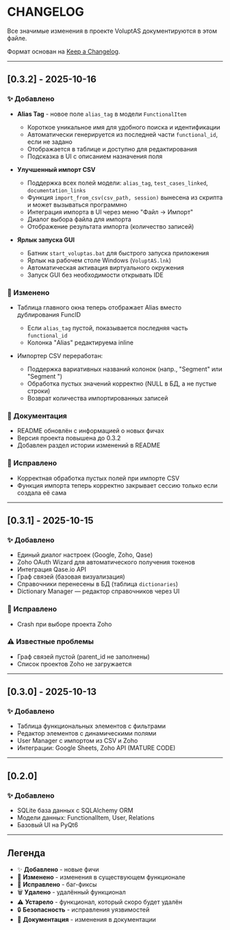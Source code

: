 # CHANGELOG

Все значимые изменения в проекте VoluptAS документируются в этом файле.

Формат основан на [Keep a Changelog](https://keepachangelog.com/en/1.0.0/).

---

## [0.3.2] - 2025-10-16

### ✨ Добавлено
- **Alias Tag** - новое поле `alias_tag` в модели `FunctionalItem`
  - Короткое уникальное имя для удобного поиска и идентификации
  - Автоматически генерируется из последней части `functional_id`, если не задано
  - Отображается в таблице и доступно для редактирования
  - Подсказка в UI с описанием назначения поля

- **Улучшенный импорт CSV**
  - Поддержка всех полей модели: `alias_tag`, `test_cases_linked`, `documentation_links`
  - Функция `import_from_csv(csv_path, session)` вынесена из скрипта и может вызываться программно
  - Интеграция импорта в UI через меню "Файл → Импорт"
  - Диалог выбора файла для импорта
  - Отображение результата импорта (количество записей)

- **Ярлык запуска GUI**
  - Батник `start_voluptas.bat` для быстрого запуска приложения
  - Ярлык на рабочем столе Windows (`VoluptAS.lnk`)
  - Автоматическая активация виртуального окружения
  - Запуск GUI без необходимости открывать IDE

### 🔧 Изменено
- Таблица главного окна теперь отображает Alias вместо дублирования FuncID
  - Если `alias_tag` пустой, показывается последняя часть `functional_id`
  - Колонка "Alias" редактируема inline

- Импортер CSV переработан:
  - Поддержка вариативных названий колонок (напр., "Segment" или "Segment ")
  - Обработка пустых значений корректно (NULL в БД, а не пустые строки)
  - Возврат количества импортированных записей

### 📝 Документация
- README обновлён с информацией о новых фичах
- Версия проекта повышена до 0.3.2
- Добавлен раздел истории изменений в README

### 🐛 Исправлено
- Корректная обработка пустых полей при импорте CSV
- Функция импорта теперь корректно закрывает сессию только если создала её сама

---

## [0.3.1] - 2025-10-15

### ✨ Добавлено
- Единый диалог настроек (Google, Zoho, Qase)
- Zoho OAuth Wizard для автоматического получения токенов
- Интеграция Qase.io API
- Граф связей (базовая визуализация)
- Справочники перенесены в БД (таблица `dictionaries`)
- Dictionary Manager — редактор справочников через UI

### 🐛 Исправлено
- Crash при выборе проекта Zoho

### ⚠️ Известные проблемы
- Граф связей пустой (parent_id не заполнены)
- Список проектов Zoho не загружается

---

## [0.3.0] - 2025-10-13

### ✨ Добавлено
- Таблица функциональных элементов с фильтрами
- Редактор элементов с динамическими полями
- User Manager с импортом из CSV и Zoho
- Интеграции: Google Sheets, Zoho API (MATURE CODE)

---

## [0.2.0]

### ✨ Добавлено
- SQLite база данных с SQLAlchemy ORM
- Модели данных: FunctionalItem, User, Relations
- Базовый UI на PyQt6

---

## Легенда

- ✨ **Добавлено** - новые фичи
- 🔧 **Изменено** - изменения в существующем функционале
- 🐛 **Исправлено** - баг-фиксы
- 🗑️ **Удалено** - удалённый функционал
- ⚠️ **Устарело** - функционал, который скоро будет удалён
- 🔒 **Безопасность** - исправления уязвимостей
- 📝 **Документация** - изменения в документации
